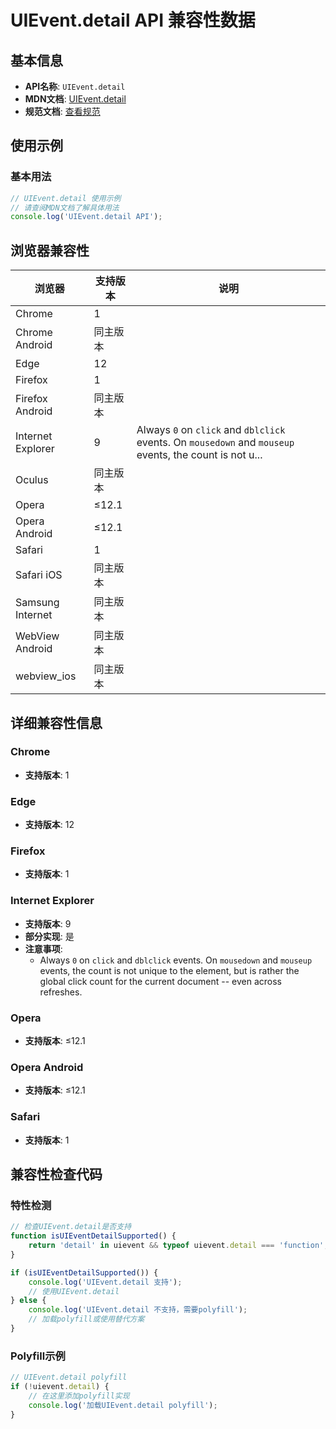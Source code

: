 # UIEvent.detail API 兼容性数据

## 基本信息

- **API名称**: `UIEvent.detail`
- **MDN文档**: [UIEvent.detail](https://developer.mozilla.org/docs/Web/API/UIEvent/detail)
- **规范文档**: [查看规范](https://w3c.github.io/uievents/#dom-uievent-detail)

## 使用示例

### 基本用法

```javascript
// UIEvent.detail 使用示例
// 请查阅MDN文档了解具体用法
console.log('UIEvent.detail API');
```

## 浏览器兼容性

| 浏览器 | 支持版本 | 说明 |
|--------|----------|------|
| Chrome | 1 |  |
| Chrome Android | 同主版本 |  |
| Edge | 12 |  |
| Firefox | 1 |  |
| Firefox Android | 同主版本 |  |
| Internet Explorer | 9 | Always `0` on `click` and `dblclick` events. On `mousedown` and `mouseup` events, the count is not u... |
| Oculus | 同主版本 |  |
| Opera | ≤12.1 |  |
| Opera Android | ≤12.1 |  |
| Safari | 1 |  |
| Safari iOS | 同主版本 |  |
| Samsung Internet | 同主版本 |  |
| WebView Android | 同主版本 |  |
| webview_ios | 同主版本 |  |

## 详细兼容性信息

### Chrome

- **支持版本**: 1

### Edge

- **支持版本**: 12

### Firefox

- **支持版本**: 1

### Internet Explorer

- **支持版本**: 9
- **部分实现**: 是
- **注意事项**:
  - Always `0` on `click` and `dblclick` events. On `mousedown` and `mouseup` events, the count is not unique to the element, but is rather the global click count for the current document -- even across refreshes.

### Opera

- **支持版本**: ≤12.1

### Opera Android

- **支持版本**: ≤12.1

### Safari

- **支持版本**: 1

## 兼容性检查代码

### 特性检测

```javascript
// 检查UIEvent.detail是否支持
function isUIEventDetailSupported() {
    return 'detail' in uievent && typeof uievent.detail === 'function';
}

if (isUIEventDetailSupported()) {
    console.log('UIEvent.detail 支持');
    // 使用UIEvent.detail
} else {
    console.log('UIEvent.detail 不支持，需要polyfill');
    // 加载polyfill或使用替代方案
}
```

### Polyfill示例

```javascript
// UIEvent.detail polyfill
if (!uievent.detail) {
    // 在这里添加polyfill实现
    console.log('加载UIEvent.detail polyfill');
}
```

